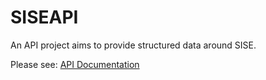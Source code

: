 SISEAPI
==========

An API project aims to provide structured data around SISE.

Please see: [API Documentation](doc)
